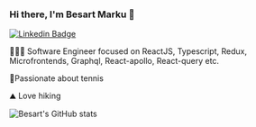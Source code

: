 ### Hi there, I'm Besart Marku 👋

<a href="https://www.linkedin.com/in/besart-marku-a2841110a/" rel="nofollow"><img src="https://camo.githubusercontent.com/93ca47e21e17f622a41d26d599e008e4c30b8a322186f18019bc43d54f57b0c9/68747470733a2f2f696d672e736869656c64732e696f2f62616467652f2d4c696e6b6564496e2d3065373661383f7374796c653d666c61742d737175617265266c6f676f3d4c696e6b6564696e266c6f676f436f6c6f723d7768697465" alt="Linkedin Badge" data-canonical-src="https://img.shields.io/badge/-LinkedIn-0e76a8?style=flat-square&amp;logo=Linkedin&amp;logoColor=white" style="max-width: 100%;"></a>


👨🏻‍💻 Software Engineer focused on ReactJS, Typescript, Redux, Microfrontends, Graphql, React-apollo, React-query etc.

🎾Passionate about tennis

⛰️ Love hiking


![Besart's GitHub stats](https://github-readme-stats.vercel.app/api?username=besartmarku&show_icons=true&theme=jolly&count_private=true)
<br>
